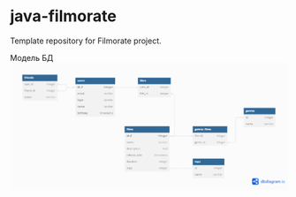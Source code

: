 # java-filmorate
Template repository for Filmorate project.

Модель БД
![alt text](https://github.com/SkipBeer/java-filmorate/blob/main/schema.png)
